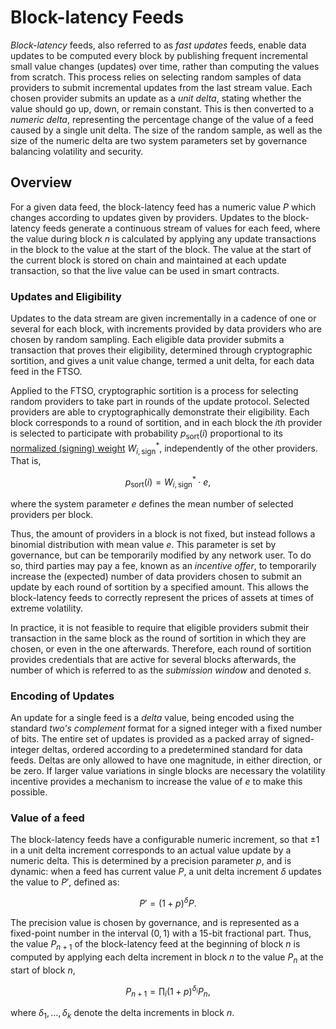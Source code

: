 # Block-latency Feeds

_Block-latency_ feeds, also referred to as _fast updates_ feeds, enable data updates to be computed every block by publishing frequent incremental small value changes (updates) over time, rather than computing the values from scratch.
This process relies on selecting random samples of data providers to submit incremental updates from the last stream value.
Each chosen provider submits an update as a _unit delta_, stating whether the value should go up, down, or remain constant.
This is then converted to a _numeric delta_, representing the percentage change of the value of a feed caused by a single unit delta.
The size of the random sample, as well as the size of the numeric delta are two system parameters set by governance balancing volatility and security.

## Overview

For a given data feed, the block-latency feed has a numeric value $P$ which changes according to updates given by providers.
Updates to the block-latency feeds generate a continuous stream of values for each feed, where the value during block $n$ is calculated by applying any update transactions in the block to the value at the start of the block.
The value at the start of the current block is stored on chain and maintained at each update transaction, so that the live value can be used in smart contracts.

### Updates and Eligibility

Updates to the data stream are given incrementally in a cadence of one or several for each block, with increments provided by data providers who are chosen by random sampling.
Each eligible data provider submits a transaction that proves their eligibility, determined through cryptographic sortition, and gives a unit value change, termed a unit delta, for each data feed in the FTSO.

Applied to the FTSO, cryptographic sortition is a process for selecting random providers to take part in rounds of the update protocol.
Selected providers are able to cryptographically demonstrate their eligibility.
Each block corresponds to a round of sortition, and in each block the $i$th provider is selected to participate with probability $p_\mathrm{sort}(i)$ proportional to its [normalized (signing) weight](../FSP/Weighting.md#normalization) ${W_{i,\mathrm{sign}}}^*$, independently of the other providers.
That is,

$$p_\mathrm{sort}(i) = {W_{i, \mathrm{sign}}}^* \cdot e, $$

where the system parameter $e$ defines the mean number of selected providers per block.

Thus, the amount of providers in a block is not fixed, but instead follows a binomial distribution with mean value $e$.
This parameter is set by governance, but can be temporarily modified by any network user.
To do so, third parties may pay a fee, known as an _incentive offer_, to temporarily increase the (expected) number of data providers chosen to submit an update by each round of sortition by a specified amount.
This allows the block-latency feeds to correctly represent the prices of assets at times of extreme volatility.

In practice, it is not feasible to require that eligible providers submit their transaction in the same block as the round of sortition in which they are chosen, or even in the one afterwards.
Therefore, each round of sortition provides credentials that are active for several blocks afterwards, the number of which is referred to as the _submission window_ and denoted $s$.

### Encoding of Updates

An update for a single feed is a _delta_ value, being encoded using the standard _two's complement_ format for a signed integer with a fixed number of bits.
The entire set of updates is provided as a packed array of signed-integer deltas, ordered according to a predetermined standard for data feeds.
Deltas are only allowed to have one magnitude, in either direction, or be zero.
If larger value variations in single blocks are necessary the volatility incentive provides a mechanism to increase the value of $e$ to make this possible.

### Value of a feed

The block-latency feeds have a configurable numeric increment, so that $\pm 1$ in a unit delta increment corresponds to an actual value update by a numeric delta.
This is determined by a precision parameter $p$, and is dynamic: when a feed has current value $P$, a unit delta increment $\delta$ updates the value to $P'$, defined as:

$$P' = (1 + p)^\delta P.$$

The precision value is chosen by governance, and is represented as a fixed-point number in the interval $(0,1)$ with a 15-bit fractional part.
Thus, the value $P_{n+1}$ of the block-latency feed at the beginning of block $n$ is computed by applying each delta increment in block $n$ to the value $P_{n}$ at the start of block $n$,

$$P_{n+1}= \prod_i (1 + p)^{\delta_i} P_{n},$$

where $\delta_1, \dots, \delta_k$ denote the delta increments in block $n$.
